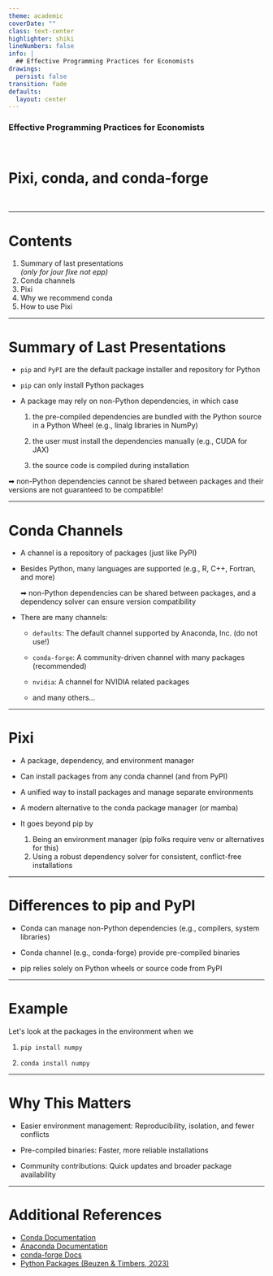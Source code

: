 ```yaml
---
theme: academic
coverDate: ""
class: text-center
highlighter: shiki
lineNumbers: false
info: |
  ## Effective Programming Practices for Economists
drawings:
  persist: false
transition: fade
defaults:
  layout: center
---
```


### Effective Programming Practices for Economists

<br/>

# Pixi, conda, and conda-forge

<br/>


---

# Contents

1. Summary of last presentations
   <br>*(only for jour fixe not epp)*
1. Conda channels
1. Pixi
1. Why we recommend conda
1. How to use Pixi


---

# Summary of Last Presentations

- `pip` and `PyPI` are the default package installer and repository for Python

- `pip` can only install Python packages

- A package may rely on non-Python dependencies, in which case

  1. the pre-compiled dependencies are bundled with the Python source in a Python Wheel (e.g., linalg libraries in NumPy)

  1. the user must install the dependencies manually (e.g., CUDA for JAX)

  1. the source code is compiled during installation

➡ non-Python dependencies cannot be shared between packages and their versions are not
guaranteed to be compatible!


---

# Conda Channels

- A channel is a repository of packages (just like PyPI)

- Besides Python, many languages are supported (e.g., R, C++, Fortran, and more)

  ➡ non-Python dependencies can be shared between packages, and a dependency solver can
  ensure version compatibility

- There are many channels:

  - `defaults`: The default channel supported by Anaconda, Inc. (do not use!)

  - `conda-forge`: A community-driven channel with many packages (recommended)

  - `nvidia`: A channel for NVIDIA related packages

  - and many others...



---

# Pixi


- A package, dependency, and environment manager

- Can install packages from any conda channel (and from PyPI)
- A unified way to install packages and manage separate environments
- A modern alternative to the conda package manager (or mamba)

- It goes beyond pip by
  1. Being an environment manager (pip folks require venv or alternatives for this)
  1. Using a robust dependency solver for consistent, conflict-free installations



---

# Differences to pip and PyPI

- Conda can manage non-Python dependencies (e.g., compilers, system libraries)

- Conda channel (e.g., conda-forge) provide pre-compiled binaries

- pip relies solely on Python wheels or source code from PyPI


---

# Example

Let's look at the packages in the environment when we

1. `pip install numpy`

1. `conda install numpy`


---

# Why This Matters

- Easier environment management: Reproducibility, isolation, and fewer conflicts

- Pre-compiled binaries: Faster, more reliable installations
- Community contributions: Quick updates and broader package availability


---

# Additional References

- [Conda Documentation](https://docs.conda.io/en/latest/)
- [Anaconda Documentation](https://docs.anaconda.com/)
- [conda-forge Docs](https://conda-forge.org/)
- [Python Packages (Beuzen & Timbers, 2023)](https://py-pkgs.org/welcome)
